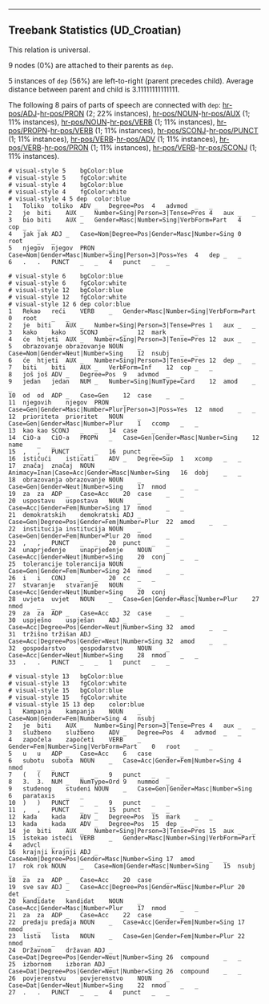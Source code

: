 

--------------------------------------------------------------------------------

## Treebank Statistics (UD_Croatian)

This relation is universal.

9 nodes (0%) are attached to their parents as `dep`.

5 instances of `dep` (56%) are left-to-right (parent precedes child).
Average distance between parent and child is 3.11111111111111.

The following 8 pairs of parts of speech are connected with `dep`: [hr-pos/ADJ]()-[hr-pos/PRON]() (2; 22% instances), [hr-pos/NOUN]()-[hr-pos/AUX]() (1; 11% instances), [hr-pos/NOUN]()-[hr-pos/VERB]() (1; 11% instances), [hr-pos/PROPN]()-[hr-pos/VERB]() (1; 11% instances), [hr-pos/SCONJ]()-[hr-pos/PUNCT]() (1; 11% instances), [hr-pos/VERB]()-[hr-pos/ADV]() (1; 11% instances), [hr-pos/VERB]()-[hr-pos/PRON]() (1; 11% instances), [hr-pos/VERB]()-[hr-pos/SCONJ]() (1; 11% instances).


~~~ conllu
# visual-style 5	bgColor:blue
# visual-style 5	fgColor:white
# visual-style 4	bgColor:blue
# visual-style 4	fgColor:white
# visual-style 4 5 dep	color:blue
1	Toliko	toliko	ADV	_	Degree=Pos	4	advmod	_	_
2	je	biti	AUX	_	Number=Sing|Person=3|Tense=Pres	4	aux	_	_
3	bio	biti	AUX	_	Gender=Masc|Number=Sing|VerbForm=Part	4	cop	_	_
4	jak	jak	ADJ	_	Case=Nom|Degree=Pos|Gender=Masc|Number=Sing	0	root	_	_
5	njegov	njegov	PRON	_	Case=Nom|Gender=Masc|Number=Sing|Person=3|Poss=Yes	4	dep	_	_
6	.	.	PUNCT	_	_	4	punct	_	_

~~~


~~~ conllu
# visual-style 6	bgColor:blue
# visual-style 6	fgColor:white
# visual-style 12	bgColor:blue
# visual-style 12	fgColor:white
# visual-style 12 6 dep	color:blue
1	Rekao	reći	VERB	_	Gender=Masc|Number=Sing|VerbForm=Part	0	root	_	_
2	je	biti	AUX	_	Number=Sing|Person=3|Tense=Pres	1	aux	_	_
3	kako	kako	SCONJ	_	_	12	mark	_	_
4	će	htjeti	AUX	_	Number=Sing|Person=3|Tense=Pres	12	aux	_	_
5	obrazovanje	obrazovanje	NOUN	_	Case=Nom|Gender=Neut|Number=Sing	12	nsubj	_	_
6	će	htjeti	AUX	_	Number=Sing|Person=3|Tense=Pres	12	dep	_	_
7	biti	biti	AUX	_	VerbForm=Inf	12	cop	_	_
8	još	još	ADV	_	Degree=Pos	9	advmod	_	_
9	jedan	jedan	NUM	_	Number=Sing|NumType=Card	12	amod	_	_
10	od	od	ADP	_	Case=Gen	12	case	_	_
11	njegovih	njegov	PRON	_	Case=Gen|Gender=Masc|Number=Plur|Person=3|Poss=Yes	12	nmod	_	_
12	prioriteta	prioritet	NOUN	_	Case=Gen|Gender=Masc|Number=Plur	1	ccomp	_	_
13	kao	kao	SCONJ	_	_	14	case	_	_
14	CiO-a	CiO-a	PROPN	_	Case=Gen|Gender=Masc|Number=Sing	12	name	_	_
15	,	,	PUNCT	_	_	16	punct	_	_
16	ističući	isticati	ADV	_	Degree=Sup	1	xcomp	_	_
17	značaj	značaj	NOUN	_	Animacy=Inan|Case=Acc|Gender=Masc|Number=Sing	16	dobj	_	_
18	obrazovanja	obrazovanje	NOUN	_	Case=Gen|Gender=Neut|Number=Sing	17	nmod	_	_
19	za	za	ADP	_	Case=Acc	20	case	_	_
20	uspostavu	uspostava	NOUN	_	Case=Acc|Gender=Fem|Number=Sing	17	nmod	_	_
21	demokratskih	demokratski	ADJ	_	Case=Gen|Degree=Pos|Gender=Fem|Number=Plur	22	amod	_	_
22	institucija	institucija	NOUN	_	Case=Gen|Gender=Fem|Number=Plur	20	nmod	_	_
23	,	,	PUNCT	_	_	20	punct	_	_
24	unaprjeđenje	unaprjeđenje	NOUN	_	Case=Acc|Gender=Neut|Number=Sing	20	conj	_	_
25	tolerancije	tolerancija	NOUN	_	Case=Gen|Gender=Fem|Number=Sing	24	nmod	_	_
26	i	i	CONJ	_	_	20	cc	_	_
27	stvaranje	stvaranje	NOUN	_	Case=Acc|Gender=Neut|Number=Sing	20	conj	_	_
28	uvjeta	uvjet	NOUN	_	Case=Gen|Gender=Masc|Number=Plur	27	nmod	_	_
29	za	za	ADP	_	Case=Acc	32	case	_	_
30	uspješno	uspješan	ADJ	_	Case=Acc|Degree=Pos|Gender=Neut|Number=Sing	32	amod	_	_
31	tržišno	tržišan	ADJ	_	Case=Acc|Degree=Pos|Gender=Neut|Number=Sing	32	amod	_	_
32	gospodarstvo	gospodarstvo	NOUN	_	Case=Acc|Gender=Neut|Number=Sing	28	nmod	_	_
33	.	.	PUNCT	_	_	1	punct	_	_

~~~


~~~ conllu
# visual-style 13	bgColor:blue
# visual-style 13	fgColor:white
# visual-style 15	bgColor:blue
# visual-style 15	fgColor:white
# visual-style 15 13 dep	color:blue
1	Kampanja	kampanja	NOUN	_	Case=Nom|Gender=Fem|Number=Sing	4	nsubj	_	_
2	je	biti	AUX	_	Number=Sing|Person=3|Tense=Pres	4	aux	_	_
3	službeno	službeno	ADV	_	Degree=Pos	4	advmod	_	_
4	započela	započeti	VERB	_	Gender=Fem|Number=Sing|VerbForm=Part	0	root	_	_
5	u	u	ADP	_	Case=Acc	6	case	_	_
6	subotu	subota	NOUN	_	Case=Acc|Gender=Fem|Number=Sing	4	nmod	_	_
7	(	(	PUNCT	_	_	9	punct	_	_
8	3.	3.	NUM	_	NumType=Ord	9	nummod	_	_
9	studenog	studeni	NOUN	_	Case=Gen|Gender=Masc|Number=Sing	6	parataxis	_	_
10	)	)	PUNCT	_	_	9	punct	_	_
11	,	,	PUNCT	_	_	15	punct	_	_
12	kada	kada	ADV	_	Degree=Pos	15	mark	_	_
13	kada	kada	ADV	_	Degree=Pos	15	dep	_	_
14	je	biti	AUX	_	Number=Sing|Person=3|Tense=Pres	15	aux	_	_
15	istekao	isteći	VERB	_	Gender=Masc|Number=Sing|VerbForm=Part	4	advcl	_	_
16	krajnji	krajnji	ADJ	_	Case=Nom|Degree=Pos|Gender=Masc|Number=Sing	17	amod	_	_
17	rok	rok	NOUN	_	Case=Nom|Gender=Masc|Number=Sing	15	nsubj	_	_
18	za	za	ADP	_	Case=Acc	20	case	_	_
19	sve	sav	ADJ	_	Case=Acc|Degree=Pos|Gender=Masc|Number=Plur	20	det	_	_
20	kandidate	kandidat	NOUN	_	Case=Acc|Gender=Masc|Number=Plur	17	nmod	_	_
21	za	za	ADP	_	Case=Acc	22	case	_	_
22	predaju	predaja	NOUN	_	Case=Acc|Gender=Fem|Number=Sing	17	nmod	_	_
23	lista	lista	NOUN	_	Case=Gen|Gender=Fem|Number=Plur	22	nmod	_	_
24	Državnom	državan	ADJ	_	Case=Dat|Degree=Pos|Gender=Neut|Number=Sing	26	compound	_	_
25	izbornom	izboran	ADJ	_	Case=Dat|Degree=Pos|Gender=Neut|Number=Sing	26	compound	_	_
26	povjerenstvu	povjerenstvo	NOUN	_	Case=Dat|Gender=Neut|Number=Sing	22	nmod	_	_
27	.	.	PUNCT	_	_	4	punct	_	_

~~~


